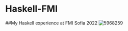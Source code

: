 # Haskell-FMI
##My Haskell experience at FMI Sofia 2022
![5968259](https://user-images.githubusercontent.com/81712614/181614740-b3b25707-d022-4fdb-a777-d8cb95f28741.png)
